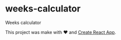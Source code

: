 # weeks-calculator
Weeks calculator

This project was make with ♥ and [Create React App](https://github.com/facebookincubator/create-react-app).
